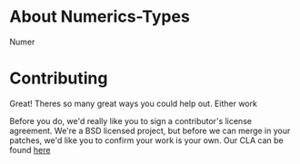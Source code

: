 # About  Numerics-Types 
Numer




# Contributing
Great! Theres so many great ways you could help out. Either work 

Before you do, we'd really like you to sign a contributor's license agreement.
We're a BSD licensed project, but before we can merge in your patches, we'd
like you to confirm your work is your own. 
Our CLA can be found [here](https://www.hellosign.com/s/7e53e35f)
